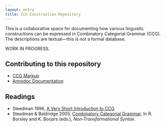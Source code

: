 ```yaml
---
layout: entry
title: CCG Construction Repository
---
```


This is a collaborative space for documenting how various linguistic constructions 
can be expressed in Combinatory Categorial Grammar (CCG).
The descriptions are textual—this is not a formal database.

WORK IN PROGRESS.

## Contributing to this repository

* [CCG Markup](ccg-markup.html)
* [Annodoc Documentation](annodoc.html)

## Readings

* Steedman 1996, [A Very Short Introduction to CCG](http://www.inf.ed.ac.uk/teaching/courses/nlg/readings/ccgintro.pdf)
* Steedman & Baldridge 2005, [Combinatory Categorial Grammar](ftp://ftp.cogsci.ed.ac.uk/pub/steedman/ccg/SteedmanBaldridgeNTSyntax.pdf). In R. Borsley and K. Borjars (eds.), _Non-Transformational Syntax_.
